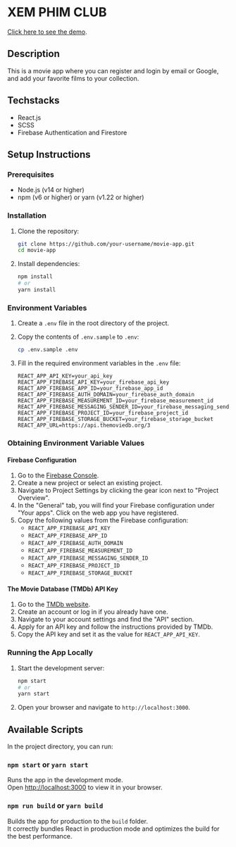 # XEM PHIM CLUB

[Click here to see the demo](https://huy27201-movie-app.netlify.app/).

## Description
This is a movie app where you can register and login by email or Google, and add your favorite films to your collection.

## Techstacks
* React.js
* SCSS
* Firebase Authentication and Firestore

## Setup Instructions

### Prerequisites
- Node.js (v14 or higher)
- npm (v6 or higher) or yarn (v1.22 or higher)

### Installation
1. Clone the repository:
    ```sh
    git clone https://github.com/your-username/movie-app.git
    cd movie-app
    ```

2. Install dependencies:
    ```sh
    npm install
    # or
    yarn install
    ```

### Environment Variables
1. Create a `.env` file in the root directory of the project.
2. Copy the contents of `.env.sample` to `.env`:
    ```sh
    cp .env.sample .env
    ```

3. Fill in the required environment variables in the `.env` file:
    ```env
    REACT_APP_API_KEY=your_api_key
    REACT_APP_FIREBASE_API_KEY=your_firebase_api_key
    REACT_APP_FIREBASE_APP_ID=your_firebase_app_id
    REACT_APP_FIREBASE_AUTH_DOMAIN=your_firebase_auth_domain
    REACT_APP_FIREBASE_MEASUREMENT_ID=your_firebase_measurement_id
    REACT_APP_FIREBASE_MESSAGING_SENDER_ID=your_firebase_messaging_sender_id
    REACT_APP_FIREBASE_PROJECT_ID=your_firebase_project_id
    REACT_APP_FIREBASE_STORAGE_BUCKET=your_firebase_storage_bucket
    REACT_APP_URL=https://api.themoviedb.org/3
    ```

### Obtaining Environment Variable Values

#### Firebase Configuration
1. Go to the [Firebase Console](https://console.firebase.google.com/).
2. Create a new project or select an existing project.
3. Navigate to Project Settings by clicking the gear icon next to "Project Overview".
4. In the "General" tab, you will find your Firebase configuration under "Your apps". Click on the web app you have registered.
5. Copy the following values from the Firebase configuration:
    - `REACT_APP_FIREBASE_API_KEY`
    - `REACT_APP_FIREBASE_APP_ID`
    - `REACT_APP_FIREBASE_AUTH_DOMAIN`
    - `REACT_APP_FIREBASE_MEASUREMENT_ID`
    - `REACT_APP_FIREBASE_MESSAGING_SENDER_ID`
    - `REACT_APP_FIREBASE_PROJECT_ID`
    - `REACT_APP_FIREBASE_STORAGE_BUCKET`

#### The Movie Database (TMDb) API Key
1. Go to the [TMDb website](https://www.themoviedb.org/).
2. Create an account or log in if you already have one.
3. Navigate to your account settings and find the "API" section.
4. Apply for an API key and follow the instructions provided by TMDb.
5. Copy the API key and set it as the value for `REACT_APP_API_KEY`.

### Running the App Locally
1. Start the development server:
    ```sh
    npm start
    # or
    yarn start
    ```

2. Open your browser and navigate to `http://localhost:3000`.

## Available Scripts
In the project directory, you can run:

### `npm start` or `yarn start`
Runs the app in the development mode.\
Open [http://localhost:3000](http://localhost:3000) to view it in your browser.

### `npm run build` or `yarn build`
Builds the app for production to the `build` folder.\
It correctly bundles React in production mode and optimizes the build for the best performance.
